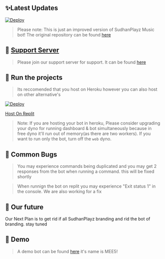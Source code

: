 

## ✨Latest Updates

[![Deploy](https://www.herokucdn.com/deploy/button.svg)](https://heroku.com/deploy?template=https://github.com/Ek21000/Discord-MusicBot)
> Please note: This is just an improved version of SudhanPlayz Music bot! The original repository can be found [here](https://github.com/SudhanPlayz/Discord-MusicBot)


## 📝 [Support Server](https://discord.gg/a3dFG49zXS)

> Please join our support server for support. It can be found [here](https://discord.gg/gjkNDsUepj)

## 💨 Run the projects

> Its reccomended that you host on Heroku however you can also host on other alternative's


[![Deploy](https://www.herokucdn.com/deploy/button.svg)](https://heroku.com/deploy?template=https://github.com/Ek21000/Discord-MusicBot)


[Host On Replit](https://replit.com/@TopClips/Improved-Music?v=1)
> Note: If you are hosting your bot in heroku, Please consider upgrading your dyno for running dashboard & bot simultaneously because in free dyno it'll run out of memory(as there are two workers). If you want to run only the bot, turn off the `web` dyno.


## 🦋 Common Bugs

> You may experience commands being duplicated and you may get 2 responses from the bot when running a command. this will be fixed shortly


> When runnign the bot on replit you may experience "Exit status 1" in the console. We are also working for a fix

## 🔮 Our future

Our Next Plan is to get rid if all SudhanPlayz branding and rid the bot of branding. stay tuned


## 🤖 Demo

> A demo bot can be found [here](https://discord.com/api/oauth2/authorize?client_id=947269728303448164&permissions=8&scope=bot) it's name is MEE5!
